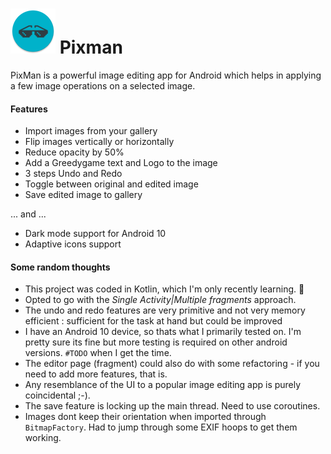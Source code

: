# ![alt text](https://github.com/shahimclt/pixman/blob/master/app/src/main/res/mipmap-hdpi/ic_launcher_round.png "Pixman Logo") Pixman

PixMan is a powerful image editing app for Android which helps in applying a few image operations on a selected image.

#### Features

* Import images from your gallery
* Flip images vertically or horizontally
* Reduce opacity by 50%
* Add a Greedygame text and Logo to the image
* 3 steps Undo and Redo
* Toggle between original and edited image
* Save edited image to gallery

... and ...

* Dark mode support for Android 10
* Adaptive icons support

#### Some random thoughts

- This project was coded in Kotlin, which I'm only recently learning. 🤞
- Opted to go with the _Single Activity|Multiple fragments_ approach.
- The undo and redo features are very primitive and not very memory efficient : sufficient for the task at hand but could be improved
- I have an Android 10 device, so thats what I primarily tested on. I'm pretty sure its fine but more testing is required on other android versions. `#TODO` when I get the time.
- The editor page (fragment) could also do with some refactoring - if you need to add more features, that is.
- Any resemblance of the UI to a popular image editing app is purely coincidental ;-).
- The save feature is locking up the main thread. Need to use coroutines.
- Images dont keep their orientation when imported through `BitmapFactory`. Had to jump through some EXIF hoops to get them working.